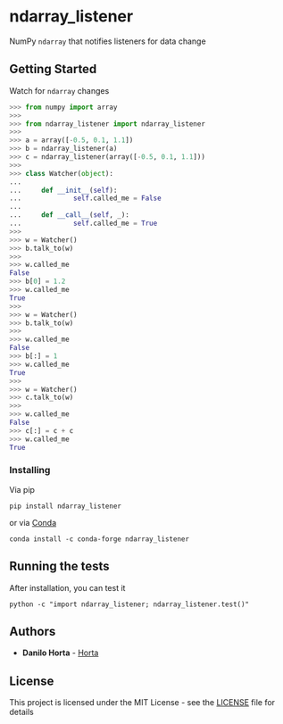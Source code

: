 # ndarray_listener

NumPy ``ndarray`` that notifies listeners for data change

## Getting Started

Watch for ``ndarray`` changes

```python
>>> from numpy import array
>>>
>>> from ndarray_listener import ndarray_listener
>>>
>>> a = array([-0.5, 0.1, 1.1])
>>> b = ndarray_listener(a)
>>> c = ndarray_listener(array([-0.5, 0.1, 1.1]))
>>>
>>> class Watcher(object):
...
...     def __init__(self):
...             self.called_me = False
...
...     def __call__(self, _):
...             self.called_me = True
>>>
>>> w = Watcher()
>>> b.talk_to(w)
>>>
>>> w.called_me
False
>>> b[0] = 1.2
>>> w.called_me
True
>>>
>>> w = Watcher()
>>> b.talk_to(w)
>>>
>>> w.called_me
False
>>> b[:] = 1
>>> w.called_me
True
>>>
>>> w = Watcher()
>>> c.talk_to(w)
>>>
>>> w.called_me
False
>>> c[:] = c + c
>>> w.called_me
True
```

### Installing

Via pip
```
pip install ndarray_listener
```

or via [Conda](http://conda.pydata.org/docs/index.html)
```
conda install -c conda-forge ndarray_listener
```

## Running the tests

After installation, you can test it
```
python -c "import ndarray_listener; ndarray_listener.test()"
```

## Authors

* **Danilo Horta** - [Horta](https://github.com/Horta)

## License

This project is licensed under the MIT License - see the
[LICENSE](LICENSE) file for details
